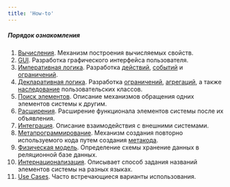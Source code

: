 ```yaml
---
title: 'How-to'
---
```


##### Порядок ознакомления

1.  [Вычисления](How-to_Computations.md). Механизм построения вычисляемых свойств.
2.  [GUI](How-to_GUI.md). Разработка графического интерфейса пользователя.
3.  [Императивная логика](How-to_Imperative_logic.md). Разработка [действий](Actions.md), [событий](Events.md) и [ограничений](Constraints.md).
4.  [Декларативная логика](How-to_Declarative_logic.md). Разработка [ограничений](Constraints.md), [агрегаций](Aggregations.md), а также [наследование](Static_objects.md#inheritance) пользовательских классов.
5.  [Поиск элементов](How-to_Searching_for_elements.md). Описание механизмов обращения одних элементов системы к другим.
6.  [Расширения](Extensions.md). Расширение функционала элементов системы после их объявления.
7.  [Интеграция](How-to_Integration.md). Описание взаимодействия с внешними системами.
8.  [Метапрограммирование](How-to_Metaprogramming.md). Механизм создания повторно используемого кода путем создания [метакода](Metaprogramming.md).
9.  [Физическая модель](How-to_Physical_model.md). Определение схемы хранение данных в реляционной базе данных.
10. [Интернационализация](How-to_Internationalization.md). Описывает способ задания названий элементов системы на разных языках.
11. [Use Cases](How-to_Use_Cases.md). Часто встречающиеся варианты использования.

  
